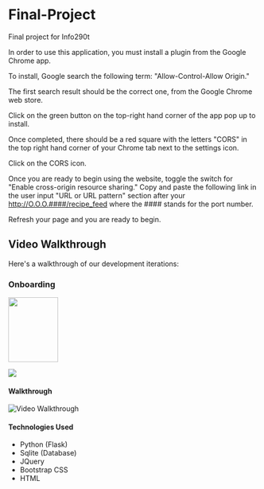 # Final-Project
Final project for Info290t

In order to use this application, you must install a plugin from the Google Chrome app.

To install, Google search the following term: "Allow-Control-Allow Origin."

The first search result should be the correct one, from the Google Chrome web store.

Click on the green button on the top-right hand corner of the app pop up to install.

Once completed, there should be a red square with the letters "CORS" in the top right hand corner of your Chrome tab next to the settings icon.

Click on the CORS icon.

Once you are ready to begin using the website, toggle the switch for "Enable cross-origin resource sharing." Copy and paste the following link in the user input "URL or URL pattern" section after your http://O.O.O.####/recipe_feed where the #### stands for the port number.

Refresh your page and you are ready to begin.


## Video Walkthrough

Here's a walkthrough of our development iterations:
### Onboarding
<img src="/gifs/onboarding.gif" width="100" height="130" />


![](/gifs/onboarding.gif)


#### Walkthrough

<img src='https://imgur.com/a/7pOtLfi.gif' title='Iteration1' width='' alt='Video Walkthrough' />


#### Technologies Used
* Python (Flask)
* Sqlite (Database)
* JQuery
* Bootstrap CSS
* HTML 